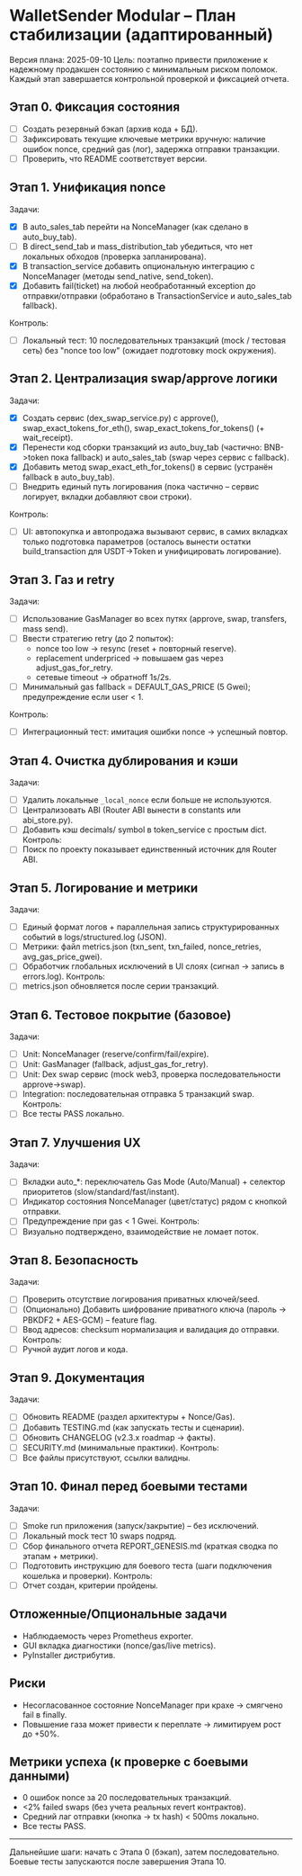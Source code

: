 # WalletSender Modular – План стабилизации (адаптированный)

Версия плана: 2025-09-10
Цель: поэтапно привести приложение к надежному продакшен состоянию с минимальным риском поломок. Каждый этап завершаетcя контрольной проверкой и фиксацией отчета.

## Этап 0. Фиксация состояния

- [ ] Создать резервный бэкап (архив кода + БД).
- [ ] Зафиксировать текущие ключевые метрики вручную: наличие ошибок nonce, средний gas (лог), задержка отправки транзакции.
- [ ] Проверить, что README соответствует версии.

## Этап 1. Унификация nonce

Задачи:

- [x] В auto_sales_tab перейти на NonceManager (как сделано в auto_buy_tab).
- [ ] В direct_send_tab и mass_distribution_tab убедиться, что нет локальных обходов (проверка запланирована).
- [x] В transaction_service добавить опциональную интеграцию с NonceManager (методы send_native, send_token).
- [x] Добавить fail(ticket) на любой необработанный exception до отправки/отправки (обработано в TransactionService и auto_sales_tab fallback).

Контроль:

- [ ] Локальный тест: 10 последовательных транзакций (mock / тестовая сеть) без "nonce too low" (ожидает подготовку mock окружения).

## Этап 2. Централизация swap/approve логики

Задачи:

- [x] Создать сервис (dex_swap_service.py) с approve(), swap_exact_tokens_for_eth(), swap_exact_tokens_for_tokens() (+ wait_receipt).
- [x] Перенести код сборки транзакций из auto_buy_tab (частично: BNB->token пока fallback) и auto_sales_tab (swap через сервис с fallback).
- [x] Добавить метод swap_exact_eth_for_tokens() в сервис (устранён fallback в auto_buy_tab).
- [ ] Внедрить единый путь логирования (пока частично – сервис логирует, вкладки добавляют свои строки).

Контроль:

- [ ] UI: автопокупка и автопродажа вызывают сервис, в самих вкладках только подготовка параметров (осталось вынести остатки build_transaction для USDT->Token и унифицировать логирование).

## Этап 3. Газ и retry

Задачи:

- [ ] Использование GasManager во всех путях (approve, swap, transfers, mass send).
- [ ] Ввести стратегию retry (до 2 попыток):
  - nonce too low → resync (reset + повторный reserve).
  - replacement underpriced → повышаем gas через adjust_gas_for_retry.
  - сетевые timeout → обратноff 1s/2s.
- [ ] Минимальный gas fallback = DEFAULT_GAS_PRICE (5 Gwei); предупреждение если user < 1.

Контроль:

- [ ] Интеграционный тест: имитация ошибки nonce → успешный повтор.

## Этап 4. Очистка дублирования и кэши
Задачи:
- [ ] Удалить локальные `_local_nonce` если больше не используются.
- [ ] Централизовать ABI (Router ABI вынести в constants или abi_store.py).
- [ ] Добавить кэш decimals/ symbol в token_service с простым dict.
Контроль:
- [ ] Поиск по проекту показывает единственный источник для Router ABI.

## Этап 5. Логирование и метрики
Задачи:
- [ ] Единый формат логов + параллельная запись структурированных событий в logs/structured.log (JSON).
- [ ] Метрики: файл metrics.json (txn_sent, txn_failed, nonce_retries, avg_gas_price_gwei).
- [ ] Обработчик глобальных исключений в UI слоях (сигнал → запись в errors.log).
Контроль:
- [ ] metrics.json обновляется после серии транзакций.

## Этап 6. Тестовое покрытие (базовое)
Задачи:
- [ ] Unit: NonceManager (reserve/confirm/fail/expire).
- [ ] Unit: GasManager (fallback, adjust_gas_for_retry).
- [ ] Unit: Dex swap сервис (mock web3, проверка последовательности approve→swap).
- [ ] Integration: последовательная отправка 5 транзакций swap.
Контроль:
- [ ] Все тесты PASS локально.

## Этап 7. Улучшения UX
Задачи:
- [ ] Вкладки auto_*: переключатель Gas Mode (Auto/Manual) + селектор приоритетов (slow/standard/fast/instant).
- [ ] Индикатор состояния NonceManager (цвет/статус) рядом с кнопкой отправки.
- [ ] Предупреждение при gas < 1 Gwei.
Контроль:
- [ ] Визуально подтверждено, взаимодействие не ломает поток.

## Этап 8. Безопасность
Задачи:
- [ ] Проверить отсутствие логирования приватных ключей/seed.
- [ ] (Опционально) Добавить шифрование приватного ключа (пароль → PBKDF2 + AES-GCM) – feature flag.
- [ ] Ввод адресов: checksum нормализация и валидация до отправки.
Контроль:
- [ ] Ручной аудит логов и кода.

## Этап 9. Документация
Задачи:
- [ ] Обновить README (раздел архитектуры + Nonce/Gas).
- [ ] Добавить TESTING.md (как запускать тесты и сценарии).
- [ ] Обновить CHANGELOG (v2.3.x roadmap → факты).
- [ ] SECURITY.md (минимальные практики).
Контроль:
- [ ] Все файлы присутствуют, ссылки валидны.

## Этап 10. Финал перед боевыми тестами
Задачи:
- [ ] Smoke run приложения (запуск/закрытие) – без исключений.
- [ ] Локальный mock тест 10 swaps подряд.
- [ ] Сбор финального отчета REPORT_GENESIS.md (краткая сводка по этапам + метрики).
- [ ] Подготовить инструкцию для боевого теста (шаги подключения кошелька и проверки).
Контроль:
- [ ] Отчет создан, критерии пройдены.

## Отложенные/Опциональные задачи
- Наблюдаемость через Prometheus exporter.
- GUI вкладка диагностики (nonce/gas/live metrics).
- PyInstaller дистрибутив.

## Риски
- Несогласованное состояние NonceManager при крахе → смягчено fail в finally.
- Повышение газа может привести к переплате → лимитируем рост до +50%.

## Метрики успеха (к проверке с боевыми данными)
- 0 ошибок nonce за 20 последовательных транзакций.
- <2% failed swaps (без учета реальных revert контрактов).
- Средний лаг отправки (кнопка → tx hash) < 500ms локально.
- Все тесты PASS.

---
Дальнейшие шаги: начать с Этапа 0 (бэкап), затем последовательно. Боевые тесты запускаются после завершения Этапа 10.

